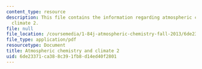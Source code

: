 ```yaml
---
content_type: resource
description: This file contains the information regarding atmospheric chemistry and
  climate 2.
file: null
file_location: /coursemedia/1-84j-atmospheric-chemistry-fall-2013/6de23371ca388c391fb8d14ed40f2801_MIT1_84JF13_Lec22_clmate2.pdf
file_type: application/pdf
resourcetype: Document
title: Atmospheric chemistry and climate 2
uid: 6de23371-ca38-8c39-1fb8-d14ed40f2801
---
```

